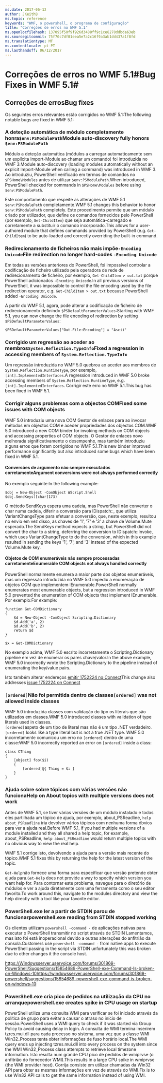 ```yaml
---
ms.date: 2017-06-12
author: JKeithB
ms.topic: reference
keywords: "WMF, o powershell, o programa de configuração"
title: "Correções de erros no WMF 5.1"
ms.openlocfilehash: 137095f50f9f926d3488ff9c1ce8270ddbda63eb
ms.sourcegitcommit: 75f70c7df01eea5e7a2c16f9a3ab1dd437a1f8fd
ms.translationtype: MT
ms.contentlocale: pt-PT
ms.lasthandoff: 06/12/2017
---
```

# <a name="bug-fixes-in-wmf-51"></a><span data-ttu-id="c2e36-103">Correções de erros no WMF 5.1#</span><span class="sxs-lookup"><span data-stu-id="c2e36-103">Bug Fixes in WMF 5.1#</span></span>

## <a name="bug-fixes"></a><span data-ttu-id="c2e36-104">Correções de erros</span><span class="sxs-lookup"><span data-stu-id="c2e36-104">Bug fixes</span></span> ##

<span data-ttu-id="c2e36-105">Os seguintes erros relevantes estão corrigidos no WMF 5.1:</span><span class="sxs-lookup"><span data-stu-id="c2e36-105">The following notable bugs are fixed in WMF 5.1:</span></span>

### <a name="module-auto-discovery-fully-honors-envpsmodulepath"></a><span data-ttu-id="c2e36-106">A deteção automática de módulo completamente honra`$env:PSModulePath`</span><span class="sxs-lookup"><span data-stu-id="c2e36-106">Module auto-discovery fully honors `$env:PSModulePath`</span></span> ###

<span data-ttu-id="c2e36-107">Módulo a deteção automática (módulos a carregar automaticamente sem um explícita Import-Module ao chamar um comando) foi introduzida no WMF 3.</span><span class="sxs-lookup"><span data-stu-id="c2e36-107">Module auto-discovery (loading modules automatically without an explicit Import-Module when calling a command) was introduced in WMF 3.</span></span> <span data-ttu-id="c2e36-108">Ao introduziu, PowerShell verificado em termos de comandos no `$PSHome\Modules` antes de utilizar `$env:PSModulePath`.</span><span class="sxs-lookup"><span data-stu-id="c2e36-108">When introduced, PowerShell checked for commands in `$PSHome\Modules` before using `$env:PSModulePath`.</span></span>

<span data-ttu-id="c2e36-109">Este comportamento que respeite as alterações de WMF 5.1 `$env:PSModulePath` completamente.</span><span class="sxs-lookup"><span data-stu-id="c2e36-109">WMF 5.1 changes this behavior to honor `$env:PSModulePath` completely.</span></span> <span data-ttu-id="c2e36-110">Este procedimento permite que um módulo criado por utilizador, que define os comandos fornecidos pelo PowerShell (por exemplo, `Get-ChildItem`) que seja automática-carregado e corretamente a substituir o comando incorporado.</span><span class="sxs-lookup"><span data-stu-id="c2e36-110">This allows for a user-authored module that defines commands provided by PowerShell (e.g. `Get-ChildItem`) to be auto-loaded and correctly overriding the built-in command.</span></span>

### <a name="file-redirection-no-longer-hard-codes--encoding-unicode"></a><span data-ttu-id="c2e36-111">Redirecionamento de ficheiros não mais impõe`-Encoding Unicode`</span><span class="sxs-lookup"><span data-stu-id="c2e36-111">File redirection no longer hard-codes `-Encoding Unicode`</span></span> ###

<span data-ttu-id="c2e36-112">Em todas as versões anteriores do PowerShell, foi impossível controlar a codificação de ficheiro utilizado pela operadora de rede de redirecionamento de ficheiro, por exemplo, `Get-ChildItem > out.txt` porque PowerShell adicionados `-Encoding Unicode`.</span><span class="sxs-lookup"><span data-stu-id="c2e36-112">In all previous versions of PowerShell, it was impossible to control the file encoding used by the file redirection operator, e.g. `Get-ChildItem > out.txt` because PowerShell added `-Encoding Unicode`.</span></span>

<span data-ttu-id="c2e36-113">A partir do WMF 5.1, agora, pode alterar a codificação de ficheiro de redirecionamento definindo `$PSDefaultParameterValues`:</span><span class="sxs-lookup"><span data-stu-id="c2e36-113">Starting with WMF 5.1, you can now change the file encoding of redirection by setting `$PSDefaultParameterValues`:</span></span>

```
$PSDefaultParameterValues["Out-File:Encoding"] = "Ascii"
```

### <a name="fixed-a-regression-in-accessing-members-of-systemreflectiontypeinfo"></a><span data-ttu-id="c2e36-114">Corrigido um regressão ao aceder ao membros`System.Reflection.TypeInfo`</span><span class="sxs-lookup"><span data-stu-id="c2e36-114">Fixed a regression in accessing members of `System.Reflection.TypeInfo`</span></span> ###

<span data-ttu-id="c2e36-115">Um regressão introduzida no WMF 5.0 quebrou ao aceder aos membros de `System.Reflection.RuntimeType`, por exemplo, `[int].ImplementedInterfaces`.</span><span class="sxs-lookup"><span data-stu-id="c2e36-115">A regression introduced in WMF 5.0 broke accessing members of `System.Reflection.RuntimeType`, e.g. `[int].ImplementedInterfaces`.</span></span>
<span data-ttu-id="c2e36-116">Corrigir este erro no WMF 5.1.</span><span class="sxs-lookup"><span data-stu-id="c2e36-116">This bug has been fixed in WMF 5.1.</span></span>


### <a name="fixed-some-issues-with-com-objects"></a><span data-ttu-id="c2e36-117">Corrigir alguns problemas com a objectos COM</span><span class="sxs-lookup"><span data-stu-id="c2e36-117">Fixed some issues with COM objects</span></span> ###

<span data-ttu-id="c2e36-118">WMF 5.0 introduziu uma nova COM Gestor de enlaces para ao invocar métodos em objectos COM e aceder propriedades dos objectos COM.</span><span class="sxs-lookup"><span data-stu-id="c2e36-118">WMF 5.0 introduced a new COM binder for invoking methods on COM objects and accessing properties of COM objects.</span></span> <span data-ttu-id="c2e36-119">O Gestor de enlaces novo melhorada significativamente o desempenho, mas também introduziu alguns erros que foram corrigidos no WMF 5.1.</span><span class="sxs-lookup"><span data-stu-id="c2e36-119">This new binder improved performance significantly but also introduced some bugs which have been fixed in WMF 5.1.</span></span>

#### <a name="argument-conversions-were-not-always-performed-correctly"></a><span data-ttu-id="c2e36-120">Conversões de argumento não sempre executados corretamente</span><span class="sxs-lookup"><span data-stu-id="c2e36-120">Argument conversions were not always performed correctly</span></span> ####

<span data-ttu-id="c2e36-121">No exemplo seguinte:</span><span class="sxs-lookup"><span data-stu-id="c2e36-121">In the following example:</span></span>

```
$obj = New-Object -ComObject WScript.Shell
$obj.SendKeys([char]173)
```

<span data-ttu-id="c2e36-122">O método SendKeys espera uma cadeia, mas PowerShell não converter o char numa cadeia, diferir a conversão para IDispatch::, que utiliza VariantChangeType para efetuar a conversão, que, neste exemplo, resultou no envio em vez disso, as chaves de '1', '7' e '3' a chave de Volume.Mute esperado.</span><span class="sxs-lookup"><span data-stu-id="c2e36-122">The SendKeys method expects a string, but PowerShell did not convert the char to a string, deferring the conversion to IDispatch::Invoke, which uses VariantChangeType to do the conversion, which in this example resulted in sending the keys '1', '7', and '3' instead of the expected Volume.Mute key.</span></span>

#### <a name="enumerable-com-objects-not-always-handled-correctly"></a><span data-ttu-id="c2e36-123">Objetos de COM enumeráveis não sempre processadas corretamente</span><span class="sxs-lookup"><span data-stu-id="c2e36-123">Enumerable COM objects not always handled correctly</span></span> ####

<span data-ttu-id="c2e36-124">PowerShell normalmente enumera a maior parte dos objetos enumeráveis, mas um regressão introduzida no WMF 5.0 impediu a enumeração de objetos COM que implementem IEnumerable.</span><span class="sxs-lookup"><span data-stu-id="c2e36-124">PowerShell normally enumerates most enumerable objects, but a regression introduced in WMF 5.0 prevented the enumeration of COM objects that implement IEnumerable.</span></span>  <span data-ttu-id="c2e36-125">Por exemplo:</span><span class="sxs-lookup"><span data-stu-id="c2e36-125">For example:</span></span>

```
function Get-COMDictionary
{
    $d = New-Object -ComObject Scripting.Dictionary
    $d.Add('a', 2)
    $d.Add('b', 2)
    return $d
}

$x = Get-COMDictionary
```

<span data-ttu-id="c2e36-126">No exemplo acima, WMF 5.0 escrito incorretamente o Scripting.Dictionary pipeline em vez de enumerar os pares chave/valor.</span><span class="sxs-lookup"><span data-stu-id="c2e36-126">In the above example, WMF 5.0 incorrectly wrote the Scripting.Dictionary to the pipeline instead of enumerating the key/value pairs.</span></span>

<span data-ttu-id="c2e36-127">Isto também alterar endereços [emitir 1752224 no Connect](https://connect.microsoft.com/PowerShell/feedback/details/1752224)</span><span class="sxs-lookup"><span data-stu-id="c2e36-127">This change also addresses [issue 1752224 on Connect](https://connect.microsoft.com/PowerShell/feedback/details/1752224)</span></span>

### <a name="ordered-was-not-allowed-inside-classes"></a><span data-ttu-id="c2e36-128">`[ordered]`Não foi permitida dentro de classes</span><span class="sxs-lookup"><span data-stu-id="c2e36-128">`[ordered]` was not allowed inside classes</span></span> ###

<span data-ttu-id="c2e36-129">WMF 5.0 introduzida classes com validação do tipo os literais que são utilizados em classes.</span><span class="sxs-lookup"><span data-stu-id="c2e36-129">WMF 5.0 introduced classes with validation of type literals used in classes.</span></span>  
<span data-ttu-id="c2e36-130">`[ordered]`aspeto de um tipo de literal mas não é um tipo .NET verdadeiro.</span><span class="sxs-lookup"><span data-stu-id="c2e36-130">`[ordered]` looks like a type literal but is not a true .NET type.</span></span> <span data-ttu-id="c2e36-131">WMF 5.0 incorretamente comunicou um erro no `[ordered]` dentro de uma classe:</span><span class="sxs-lookup"><span data-stu-id="c2e36-131">WMF 5.0 incorrectly reported an error on `[ordered]` inside a class:</span></span>

```
class CThing
{
    [object] foo($i)
    {
        [ordered]@{ Thing = $i }
    }
}
```


### <a name="help-on-about-topics-with-multiple-versions-does-not-work"></a><span data-ttu-id="c2e36-132">Ajuda sobre sobre tópicos com várias versões não funciona</span><span class="sxs-lookup"><span data-stu-id="c2e36-132">Help on About topics with multiple versions does not work</span></span> ###

<span data-ttu-id="c2e36-133">Antes de WMF 5.1, se tiver várias versões de um módulo instalado e todos eles partilhada um tópico de ajuda, por exemplo, about_PSReadline, `help about_PSReadline` iria devolver vários tópicos com nenhuma forma óbvios para ver a ajuda real.</span><span class="sxs-lookup"><span data-stu-id="c2e36-133">Before WMF 5.1, if you had multiple versions of a module installed and they all shared a help topic, for example, about_PSReadline, `help about_PSReadline` would return multiple topics with no obvious way to view the real help.</span></span>

<span data-ttu-id="c2e36-134">WMF 5.1 corrige isto, devolvendo a ajuda para a versão mais recente do tópico.</span><span class="sxs-lookup"><span data-stu-id="c2e36-134">WMF 5.1 fixes this by returning the help for the latest version of the topic.</span></span>

<span data-ttu-id="c2e36-135">`Get-Help`não fornece uma forma para especificar que versão pretende obter ajuda para.</span><span class="sxs-lookup"><span data-stu-id="c2e36-135">`Get-Help` does not provide a way to specify which version you want help for.</span></span> <span data-ttu-id="c2e36-136">Para contornar este problema, navegue para o diretório de módulos e ver a ajuda diretamente com uma ferramenta como o seu editor favorito.</span><span class="sxs-lookup"><span data-stu-id="c2e36-136">To work around this, navigate to the modules directory and view the help directly with a tool like your favorite editor.</span></span> 

### <a name="powershellexe-reading-from-stdin-stopped-working"></a><span data-ttu-id="c2e36-137">PowerShell.exe ler a partir de STDIN parou de funcionar</span><span class="sxs-lookup"><span data-stu-id="c2e36-137">powershell.exe reading from STDIN stopped working</span></span>

<span data-ttu-id="c2e36-138">Os clientes utilizam `powershell -command -` de aplicações nativas para executar o PowerShell transmitir no script através de STDIN Lamentamos, mas isto foi está inoperacional devido a outras alterações do anfitrião da consola.</span><span class="sxs-lookup"><span data-stu-id="c2e36-138">Customers use `powershell -command -` from native apps to execute PowerShell passing in the script via STDIN unfortunately this was broken due to other changes it the console host.</span></span>

<span data-ttu-id="c2e36-139">https://Windowsserver.uservoice.com/forums/301869-PowerShell/Suggestions/15854689-PowerShell-exe-Command-Is-broken-on-Windows-10</span><span class="sxs-lookup"><span data-stu-id="c2e36-139">https://windowsserver.uservoice.com/forums/301869-powershell/suggestions/15854689-powershell-exe-command-is-broken-on-windows-10</span></span>

### <a name="powershellexe-creates-spike-in-cpu-usage-on-startup"></a><span data-ttu-id="c2e36-140">PowerShell.exe cria pico de pedidos na utilização da CPU no arranque</span><span class="sxs-lookup"><span data-stu-id="c2e36-140">powershell.exe creates spike in CPU usage on startup</span></span>

<span data-ttu-id="c2e36-141">PowerShell utiliza uma consulta WMI para verificar se foi iniciado através da política de grupo para evitar a causar o atraso no início de sessão.</span><span class="sxs-lookup"><span data-stu-id="c2e36-141">PowerShell uses a WMI query to check if it was started via Group Policy to avoid causing delay in login.</span></span>
<span data-ttu-id="c2e36-142">A consulta de WMI termina inserirem tzres.mui.dll para cada processo no sistema, uma vez que a classe WMI Win32_Process tenta obter informações de fuso horário local.</span><span class="sxs-lookup"><span data-stu-id="c2e36-142">The WMI query ends up injecting tzres.mui.dll into every process on the system since the WMI Win32_Process class attempts to retrieve local timezone information.</span></span>
<span data-ttu-id="c2e36-143">Isto resulta num grande CPU pico de pedidos de wmiprvse (o anfitrião do fornecedor WMI).</span><span class="sxs-lookup"><span data-stu-id="c2e36-143">This results in a large CPU spike in wmiprvse (the WMI provider host).</span></span>
<span data-ttu-id="c2e36-144">Corrija consiste em utilizar chamadas da Win32 API para obter as mesmas informações em vez de através do WMI.</span><span class="sxs-lookup"><span data-stu-id="c2e36-144">Fix is to use Win32 API calls to get the same information instead of using WMI.</span></span>

